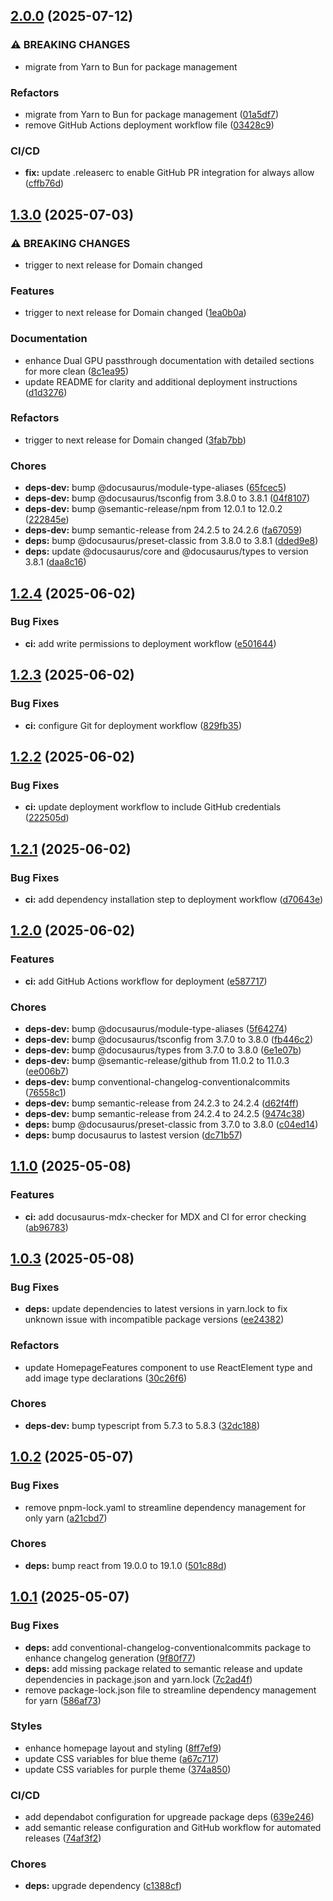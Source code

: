 ## [2.0.0](https://github.com/UmmItC/passthru/compare/v1.3.0...v2.0.0) (2025-07-12)

### ⚠ BREAKING CHANGES

* migrate from Yarn to Bun for package management

### Refactors

* migrate from Yarn to Bun for package management ([01a5df7](https://github.com/UmmItC/passthru/commit/01a5df7034b7534aa3d7310ff45221724e4a2454))
* remove GitHub Actions deployment workflow file ([03428c9](https://github.com/UmmItC/passthru/commit/03428c90e6a3f45e31cce74999bd17c927e3ebd5))

### CI/CD

* **fix:** update .releaserc to enable GitHub PR integration for always allow ([cffb76d](https://github.com/UmmItC/passthru/commit/cffb76d32b0a9fe0480d9069ef428c7e8e40f3ec))

## [1.3.0](https://github.com/UmmItC/passthru/compare/v1.2.4...v1.3.0) (2025-07-03)

### ⚠ BREAKING CHANGES

* trigger to next release for Domain changed

### Features

* trigger to next release for Domain changed ([1ea0b0a](https://github.com/UmmItC/passthru/commit/1ea0b0a887d8800c5476a2c138cc404e15abb11a))

### Documentation

* enhance Dual GPU passthrough documentation with detailed sections for more clean ([8c1ea95](https://github.com/UmmItC/passthru/commit/8c1ea95e1d118aed6f04b7890d2d49ced0249a2d))
* update README for clarity and additional deployment instructions ([d1d3276](https://github.com/UmmItC/passthru/commit/d1d327647815c68df7d28a9bd5040f834890ad97))

### Refactors

* trigger to next release for Domain changed ([3fab7bb](https://github.com/UmmItC/passthru/commit/3fab7bbadd40f12e6ee2f36f3bcbe83e56b21bbe))

### Chores

* **deps-dev:** bump @docusaurus/module-type-aliases ([65fcec5](https://github.com/UmmItC/passthru/commit/65fcec50f8d6d7d145c8b16800460a0d311a11b1))
* **deps-dev:** bump @docusaurus/tsconfig from 3.8.0 to 3.8.1 ([04f8107](https://github.com/UmmItC/passthru/commit/04f8107703760df3010cf498d72b42b9675fd3c1))
* **deps-dev:** bump @semantic-release/npm from 12.0.1 to 12.0.2 ([222845e](https://github.com/UmmItC/passthru/commit/222845eeddc8751ef30c9aabcac50e76aa3db41d))
* **deps-dev:** bump semantic-release from 24.2.5 to 24.2.6 ([fa67059](https://github.com/UmmItC/passthru/commit/fa6705936a8c88a5088e6a5eab4f58861c4df88f))
* **deps:** bump @docusaurus/preset-classic from 3.8.0 to 3.8.1 ([dded9e8](https://github.com/UmmItC/passthru/commit/dded9e89695df5c7bfe12234f411b64323aefe2e))
* **deps:** update @docusaurus/core and @docusaurus/types to version 3.8.1 ([daa8c16](https://github.com/UmmItC/passthru/commit/daa8c165af61afd748dd93534fbec78aa63b5699))

## [1.2.4](https://github.com/UmmItC/gpu-passthru/compare/v1.2.3...v1.2.4) (2025-06-02)

### Bug Fixes

* **ci:** add write permissions to deployment workflow ([e501644](https://github.com/UmmItC/gpu-passthru/commit/e50164427fddf41ea21488a152da10f653ff8fa9))

## [1.2.3](https://github.com/UmmItC/gpu-passthru/compare/v1.2.2...v1.2.3) (2025-06-02)

### Bug Fixes

* **ci:** configure Git for deployment workflow ([829fb35](https://github.com/UmmItC/gpu-passthru/commit/829fb35a0bfbea1aecfdfb98f01932033ed735f4))

## [1.2.2](https://github.com/UmmItC/gpu-passthru/compare/v1.2.1...v1.2.2) (2025-06-02)

### Bug Fixes

* **ci:** update deployment workflow to include GitHub credentials ([222505d](https://github.com/UmmItC/gpu-passthru/commit/222505d2d803c2ca157ec86d90c7da8101afa577))

## [1.2.1](https://github.com/UmmItC/gpu-passthru/compare/v1.2.0...v1.2.1) (2025-06-02)

### Bug Fixes

* **ci:** add dependency installation step to deployment workflow ([d70643e](https://github.com/UmmItC/gpu-passthru/commit/d70643e7298ffd7492480251707a4e937d2b9029))

## [1.2.0](https://github.com/UmmItC/gpu-passthru/compare/v1.1.0...v1.2.0) (2025-06-02)

### Features

* **ci:** add GitHub Actions workflow for deployment ([e587717](https://github.com/UmmItC/gpu-passthru/commit/e587717cd9f5cb6f41a30ab4d7839332aa46f271))

### Chores

* **deps-dev:** bump @docusaurus/module-type-aliases ([5f64274](https://github.com/UmmItC/gpu-passthru/commit/5f64274e749fefb251091760bfd2835e76cc62ac))
* **deps-dev:** bump @docusaurus/tsconfig from 3.7.0 to 3.8.0 ([fb446c2](https://github.com/UmmItC/gpu-passthru/commit/fb446c218cef16861b0d1d5359959e76a9568405))
* **deps-dev:** bump @docusaurus/types from 3.7.0 to 3.8.0 ([6e1e07b](https://github.com/UmmItC/gpu-passthru/commit/6e1e07b838ce201ac6fb4f1af4f7b0c170b658d2))
* **deps-dev:** bump @semantic-release/github from 11.0.2 to 11.0.3 ([ee006b7](https://github.com/UmmItC/gpu-passthru/commit/ee006b72c8a801403dc84e4833ce5308186e1151))
* **deps-dev:** bump conventional-changelog-conventionalcommits ([76558c1](https://github.com/UmmItC/gpu-passthru/commit/76558c161a0423a18c601c11457d03b484298d55))
* **deps-dev:** bump semantic-release from 24.2.3 to 24.2.4 ([d62f4ff](https://github.com/UmmItC/gpu-passthru/commit/d62f4ff50a2d582e5d6e09f46e269178d03d98da))
* **deps-dev:** bump semantic-release from 24.2.4 to 24.2.5 ([9474c38](https://github.com/UmmItC/gpu-passthru/commit/9474c380b13a03c6120b30f742c961df24ff6712))
* **deps:** bump @docusaurus/preset-classic from 3.7.0 to 3.8.0 ([c04ed14](https://github.com/UmmItC/gpu-passthru/commit/c04ed144bbc59e1ee67f72c9d71153a1f1f86765))
* **deps:** bump docusaurus to lastest version ([dc71b57](https://github.com/UmmItC/gpu-passthru/commit/dc71b57952b5af6c32ea7dbef0dfaea85d8176b4))

## [1.1.0](https://github.com/UmmItC/gpu-passthru/compare/v1.0.3...v1.1.0) (2025-05-08)

### Features

* **ci:** add docusaurus-mdx-checker for MDX and CI for error checking ([ab96783](https://github.com/UmmItC/gpu-passthru/commit/ab9678314edc66337d79320eec3e0d85e62f5f51))

## [1.0.3](https://github.com/UmmItC/gpu-passthru/compare/v1.0.2...v1.0.3) (2025-05-08)

### Bug Fixes

* **deps:** update dependencies to latest versions in yarn.lock to fix unknown issue with incompatible package versions ([ee24382](https://github.com/UmmItC/gpu-passthru/commit/ee2438272d501c672684eb3ac15ce7f75551f9e4))

### Refactors

* update HomepageFeatures component to use ReactElement type and add image type declarations ([30c26f6](https://github.com/UmmItC/gpu-passthru/commit/30c26f67fca667c1721c78c6a6497a23211e5c0f))

### Chores

* **deps-dev:** bump typescript from 5.7.3 to 5.8.3 ([32dc188](https://github.com/UmmItC/gpu-passthru/commit/32dc188c65c9c0fed2f3f796d8b1c0d935c28e6c))

## [1.0.2](https://github.com/UmmItC/gpu-passthru/compare/v1.0.1...v1.0.2) (2025-05-07)

### Bug Fixes

* remove pnpm-lock.yaml to streamline dependency management for only yarn ([a21cbd7](https://github.com/UmmItC/gpu-passthru/commit/a21cbd7d3656b0991fc88ba4c113d2491a7c4865))

### Chores

* **deps:** bump react from 19.0.0 to 19.1.0 ([501c88d](https://github.com/UmmItC/gpu-passthru/commit/501c88da96b5eeadb3f5a71dd3d98cd70b9c1b60))

## [1.0.1](https://github.com/UmmItC/gpu-passthru/compare/v1.0.0...v1.0.1) (2025-05-07)

### Bug Fixes

* **deps:** add conventional-changelog-conventionalcommits package to enhance changelog generation ([9f80f77](https://github.com/UmmItC/gpu-passthru/commit/9f80f7761b7ae36c54e83a1028c87bfa85d7375b))
* **deps:** add missing package related to semantic release and update dependencies in package.json and yarn.lock ([7c2ad4f](https://github.com/UmmItC/gpu-passthru/commit/7c2ad4f8681308573bb4cf0bd6c92f9a35b95c9a))
* remove package-lock.json file to streamline dependency management for yarn ([586af73](https://github.com/UmmItC/gpu-passthru/commit/586af73f961e1a92b0c1ee1b538289fb5d1fab0b))

### Styles

* enhance homepage layout and styling ([8ff7ef9](https://github.com/UmmItC/gpu-passthru/commit/8ff7ef94bcb0d805b571bebc3a456d82f1cd3dfa))
* update CSS variables for blue theme ([a67c717](https://github.com/UmmItC/gpu-passthru/commit/a67c7179a9dfe8c56a9505f5e36db9b64d0c78db))
* update CSS variables for purple theme ([374a850](https://github.com/UmmItC/gpu-passthru/commit/374a8503387410ed19ba03921a854c83b108854e))

### CI/CD

* add dependabot configuration for upgreade package deps ([639e246](https://github.com/UmmItC/gpu-passthru/commit/639e246c233a3ebafed9eda7bd5de8a86d758f35))
* add semantic release configuration and GitHub workflow for automated releases ([74af3f2](https://github.com/UmmItC/gpu-passthru/commit/74af3f2e6359d0fa1f91eeb003ab10c1b3bdf8a8))

### Chores

* **deps:** upgrade dependency ([c1388cf](https://github.com/UmmItC/gpu-passthru/commit/c1388cfb5b70a9013861aef00efb80d2ee679db1))

